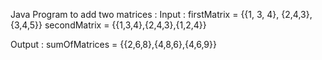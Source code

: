 Java Program to add two matrices :
Input :
firstMatrix =  {{1, 3, 4}, {2,4,3},{3,4,5}}
secondMatrix =  {{1,3,4},{2,4,3},{1,2,4}}

Output :
sumOfMatrices = {{2,6,8},{4,8,6},{4,6,9}}